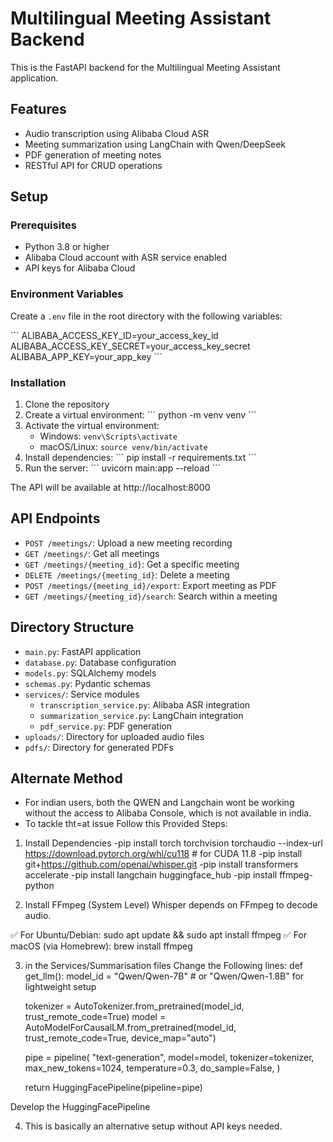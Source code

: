# Multilingual Meeting Assistant Backend

This is the FastAPI backend for the Multilingual Meeting Assistant application.

## Features

- Audio transcription using Alibaba Cloud ASR
- Meeting summarization using LangChain with Qwen/DeepSeek
- PDF generation of meeting notes
- RESTful API for CRUD operations

## Setup

### Prerequisites

- Python 3.8 or higher
- Alibaba Cloud account with ASR service enabled
- API keys for Alibaba Cloud

### Environment Variables

Create a `.env` file in the root directory with the following variables:

\`\`\`
ALIBABA_ACCESS_KEY_ID=your_access_key_id
ALIBABA_ACCESS_KEY_SECRET=your_access_key_secret
ALIBABA_APP_KEY=your_app_key
\`\`\`

### Installation

1. Clone the repository
2. Create a virtual environment:
   \`\`\`
   python -m venv venv
   \`\`\`
3. Activate the virtual environment:
   - Windows: `venv\Scripts\activate`
   - macOS/Linux: `source venv/bin/activate`
4. Install dependencies:
   \`\`\`
   pip install -r requirements.txt
   \`\`\`
5. Run the server:
   \`\`\`
   uvicorn main:app --reload
   \`\`\`

The API will be available at http://localhost:8000

## API Endpoints

- `POST /meetings/`: Upload a new meeting recording
- `GET /meetings/`: Get all meetings
- `GET /meetings/{meeting_id}`: Get a specific meeting
- `DELETE /meetings/{meeting_id}`: Delete a meeting
- `POST /meetings/{meeting_id}/export`: Export meeting as PDF
- `GET /meetings/{meeting_id}/search`: Search within a meeting

## Directory Structure

- `main.py`: FastAPI application
- `database.py`: Database configuration
- `models.py`: SQLAlchemy models
- `schemas.py`: Pydantic schemas
- `services/`: Service modules
  - `transcription_service.py`: Alibaba ASR integration
  - `summarization_service.py`: LangChain integration
  - `pdf_service.py`: PDF generation
- `uploads/`: Directory for uploaded audio files
- `pdfs/`: Directory for generated PDFs


## Alternate Method
- For indian users, both the QWEN and Langchain wont be working without the access to Alibaba Console, which is not available in india.
- To tackle tht=at issue Follow this Provided Steps:
1. Install Dependencies
-pip install torch torchvision torchaudio --index-url https://download.pytorch.org/whl/cu118  # for CUDA 11.8
-pip install git+https://github.com/openai/whisper.git
-pip install transformers accelerate
-pip install langchain huggingface_hub
-pip install ffmpeg-python

 2. Install FFmpeg (System Level)
Whisper depends on FFmpeg to decode audio.

✅ For Ubuntu/Debian: sudo apt update && sudo apt install ffmpeg
✅ For macOS (via Homebrew): brew install ffmpeg

3. in the Services/Summarisation files
Change the Following lines: def get_llm():
    model_id = "Qwen/Qwen-7B"  # or "Qwen/Qwen-1.8B" for lightweight setup

    tokenizer = AutoTokenizer.from_pretrained(model_id, trust_remote_code=True)
    model = AutoModelForCausalLM.from_pretrained(model_id, trust_remote_code=True, device_map="auto")

    pipe = pipeline(
        "text-generation",
        model=model,
        tokenizer=tokenizer,
        max_new_tokens=1024,
        temperature=0.3,
        do_sample=False,
    )

    return HuggingFacePipeline(pipeline=pipe)


Develop the HuggingFacePipeline

4. This is basically an alternative setup without API keys needed.
